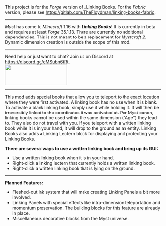 This project is for the _Forge_ version of _Linking Books. For the _Fabric_ version, please see https://gitlab.com/TheFloydman/linking-books-fabric.

--------------------

_Myst_ has come to _Minecraft_ 1.16 with **_Linking Books_**! It is currently in beta and requires at least _Forge_ 35.1.13. There are currently no additional dependencies. This is not meant to be a replacement for _Mystcraft 2_. Dynamic dimension creation is outside the scope of this mod.

--------------------

Need help or just want to chat? Join us on Discord at https://discord.gg/eMSubn6tRt.
<br><a href="https://discord.gg/eMSubn6tRt"><img src="https://discordapp.com/assets/fc0b01fe10a0b8c602fb0106d8189d9b.png" width="200" height="68" /></a>

--------------------

This mod adds special books that allow you to teleport to the exact location where they were first activated. A linking book has no use when it is blank. To activate a blank linking book, simply use it while holding it. It will then be irreversibly linked to the coordinates it was activated at. Per Myst canon, linking books cannot be used within the same dimension ("Age") they lead to. They also do not travel with you. If you teleport with a written linking book while it is in your hand, it will drop to the ground as an entity. Linking Books also adds a Linking Lectern block for displaying and protecting your Linking Books.

**There are several ways to use a written linking book and bring up its GUI:**

- Use a written linking book when it is in your hand.
- Right-click a linking lectern that currently holds a written linking book.
- Right-click a written linking book that is lying on the ground.

--------------------

**Planned Features:**

- Fleshed-out ink system that will make creating Linking Panels a bit more involved.
- Linking Panels with special effects like intra-dimension teleportation and momentum preservation. The building blocks for this feature are already in place.
- Miscellaneous decorative blocks from the Myst universe.

